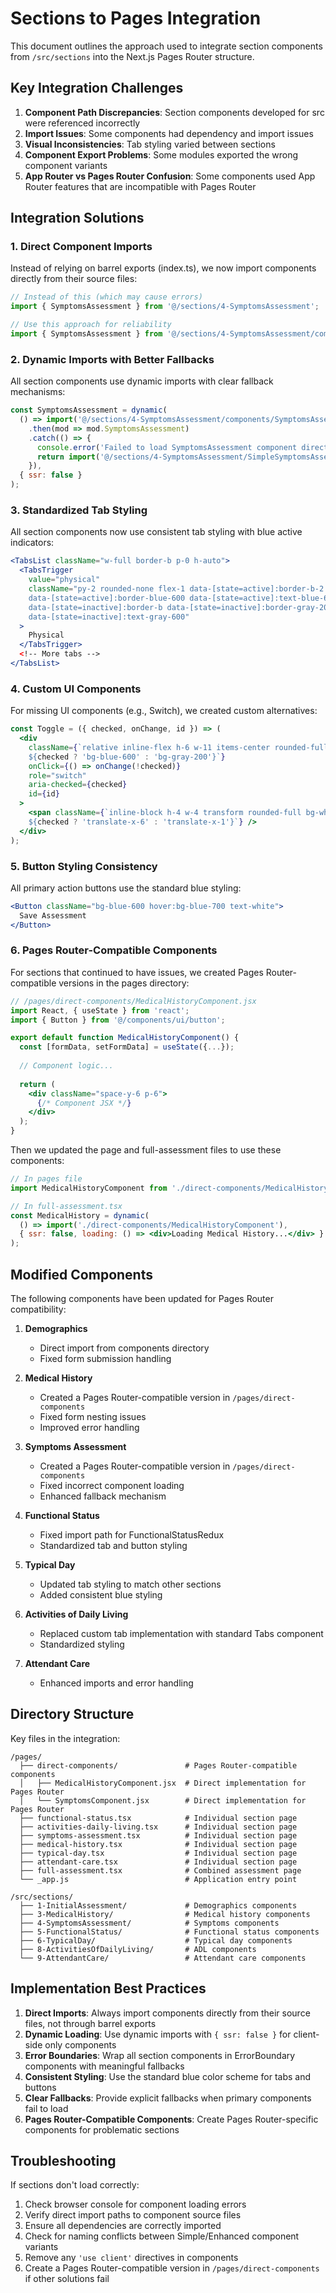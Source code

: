 # Sections to Pages Integration

This document outlines the approach used to integrate section components from `/src/sections` into the Next.js Pages Router structure.

## Key Integration Challenges

1. **Component Path Discrepancies**: Section components developed for src were referenced incorrectly
2. **Import Issues**: Some components had dependency and import issues
3. **Visual Inconsistencies**: Tab styling varied between sections
4. **Component Export Problems**: Some modules exported the wrong component variants
5. **App Router vs Pages Router Confusion**: Some components used App Router features that are incompatible with Pages Router

## Integration Solutions

### 1. Direct Component Imports

Instead of relying on barrel exports (index.ts), we now import components directly from their source files:

```javascript
// Instead of this (which may cause errors)
import { SymptomsAssessment } from '@/sections/4-SymptomsAssessment';

// Use this approach for reliability
import { SymptomsAssessment } from '@/sections/4-SymptomsAssessment/components/SymptomsAssessment';
```

### 2. Dynamic Imports with Better Fallbacks

All section components use dynamic imports with clear fallback mechanisms:

```javascript
const SymptomsAssessment = dynamic(
  () => import('@/sections/4-SymptomsAssessment/components/SymptomsAssessment')
    .then(mod => mod.SymptomsAssessment)
    .catch(() => {
      console.error('Failed to load SymptomsAssessment component directly');
      return import('@/sections/4-SymptomsAssessment/SimpleSymptomsAssessment');
    }),
  { ssr: false }
);
```

### 3. Standardized Tab Styling

All section components now use consistent tab styling with blue active indicators:

```jsx
<TabsList className="w-full border-b p-0 h-auto">
  <TabsTrigger 
    value="physical" 
    className="py-2 rounded-none flex-1 data-[state=active]:border-b-2 
    data-[state=active]:border-blue-600 data-[state=active]:text-blue-600 
    data-[state=inactive]:border-b data-[state=inactive]:border-gray-200 
    data-[state=inactive]:text-gray-600"
  >
    Physical
  </TabsTrigger>
  <!-- More tabs -->
</TabsList>
```

### 4. Custom UI Components

For missing UI components (e.g., Switch), we created custom alternatives:

```jsx
const Toggle = ({ checked, onChange, id }) => (
  <div 
    className={`relative inline-flex h-6 w-11 items-center rounded-full transition-colors 
    ${checked ? 'bg-blue-600' : 'bg-gray-200'}`}
    onClick={() => onChange(!checked)}
    role="switch"
    aria-checked={checked}
    id={id}
  >
    <span className={`inline-block h-4 w-4 transform rounded-full bg-white transition-transform 
    ${checked ? 'translate-x-6' : 'translate-x-1'}`} />
  </div>
);
```

### 5. Button Styling Consistency

All primary action buttons use the standard blue styling:

```jsx
<Button className="bg-blue-600 hover:bg-blue-700 text-white">
  Save Assessment
</Button>
```

### 6. Pages Router-Compatible Components

For sections that continued to have issues, we created Pages Router-compatible versions in the pages directory:

```jsx
// /pages/direct-components/MedicalHistoryComponent.jsx
import React, { useState } from 'react';
import { Button } from '@/components/ui/button';

export default function MedicalHistoryComponent() {
  const [formData, setFormData] = useState({...});
  
  // Component logic...
  
  return (
    <div className="space-y-6 p-6">
      {/* Component JSX */}
    </div>
  );
}
```

Then we updated the page and full-assessment files to use these components:

```jsx
// In pages file
import MedicalHistoryComponent from './direct-components/MedicalHistoryComponent';

// In full-assessment.tsx
const MedicalHistory = dynamic(
  () => import('./direct-components/MedicalHistoryComponent'),
  { ssr: false, loading: () => <div>Loading Medical History...</div> }
);
```

## Modified Components

The following components have been updated for Pages Router compatibility:

1. **Demographics**
   - Direct import from components directory
   - Fixed form submission handling

2. **Medical History**
   - Created a Pages Router-compatible version in `/pages/direct-components`
   - Fixed form nesting issues
   - Improved error handling

3. **Symptoms Assessment**
   - Created a Pages Router-compatible version in `/pages/direct-components`
   - Fixed incorrect component loading
   - Enhanced fallback mechanism

4. **Functional Status**
   - Fixed import path for FunctionalStatusRedux
   - Standardized tab and button styling

5. **Typical Day**
   - Updated tab styling to match other sections
   - Added consistent blue styling

6. **Activities of Daily Living**
   - Replaced custom tab implementation with standard Tabs component
   - Standardized styling

7. **Attendant Care**
   - Enhanced imports and error handling

## Directory Structure

Key files in the integration:

```
/pages/
  ├── direct-components/               # Pages Router-compatible components
  │   ├── MedicalHistoryComponent.jsx  # Direct implementation for Pages Router
  │   └── SymptomsComponent.jsx        # Direct implementation for Pages Router
  ├── functional-status.tsx            # Individual section page
  ├── activities-daily-living.tsx      # Individual section page
  ├── symptoms-assessment.tsx          # Individual section page
  ├── medical-history.tsx              # Individual section page
  ├── typical-day.tsx                  # Individual section page
  ├── attendant-care.tsx               # Individual section page
  ├── full-assessment.tsx              # Combined assessment page
  └── _app.js                          # Application entry point

/src/sections/
  ├── 1-InitialAssessment/             # Demographics components
  ├── 3-MedicalHistory/                # Medical history components
  ├── 4-SymptomsAssessment/            # Symptoms components
  ├── 5-FunctionalStatus/              # Functional status components
  ├── 6-TypicalDay/                    # Typical day components
  ├── 8-ActivitiesOfDailyLiving/       # ADL components
  └── 9-AttendantCare/                 # Attendant care components
```

## Implementation Best Practices

1. **Direct Imports**: Always import components directly from their source files, not through barrel exports
2. **Dynamic Loading**: Use dynamic imports with `{ ssr: false }` for client-side only components
3. **Error Boundaries**: Wrap all section components in ErrorBoundary components with meaningful fallbacks
4. **Consistent Styling**: Use the standard blue color scheme for tabs and buttons
5. **Clear Fallbacks**: Provide explicit fallbacks when primary components fail to load
6. **Pages Router-Compatible Components**: Create Pages Router-specific components for problematic sections

## Troubleshooting

If sections don't load correctly:

1. Check browser console for component loading errors
2. Verify direct import paths to component source files
3. Ensure all dependencies are correctly imported
4. Check for naming conflicts between Simple/Enhanced component variants
5. Remove any `'use client'` directives in components
6. Create a Pages Router-compatible version in `/pages/direct-components` if other solutions fail